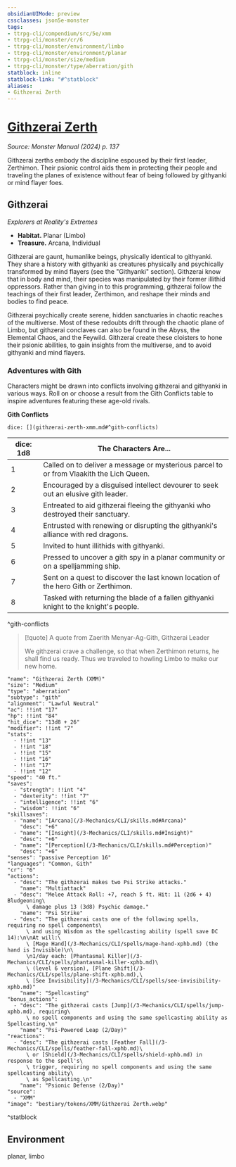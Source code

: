 ```yaml
---
obsidianUIMode: preview
cssclasses: json5e-monster
tags:
- ttrpg-cli/compendium/src/5e/xmm
- ttrpg-cli/monster/cr/6
- ttrpg-cli/monster/environment/limbo
- ttrpg-cli/monster/environment/planar
- ttrpg-cli/monster/size/medium
- ttrpg-cli/monster/type/aberration/gith
statblock: inline
statblock-link: "#^statblock"
aliases:
- Githzerai Zerth
---
```

# [Githzerai Zerth](3-Mechanics\CLI\bestiary\aberration/githzerai-zerth-xmm.md)
*Source: Monster Manual (2024) p. 137*  

Githzerai zerths embody the discipline espoused by their first leader, Zerthimon. Their psionic control aids them in protecting their people and traveling the planes of existence without fear of being followed by githyanki or mind flayer foes.

## Githzerai

*Explorers at Reality's Extremes*

- **Habitat.** Planar (Limbo)  
- **Treasure.** Arcana, Individual  

Githzerai are gaunt, humanlike beings, physically identical to githyanki. They share a history with githyanki as creatures physically and psychically transformed by mind flayers (see the "Githyanki" section). Githzerai know that in body and mind, their species was manipulated by their former illithid oppressors. Rather than giving in to this programming, githzerai follow the teachings of their first leader, Zerthimon, and reshape their minds and bodies to find peace.

Githzerai psychically create serene, hidden sanctuaries in chaotic reaches of the multiverse. Most of these redoubts drift through the chaotic plane of Limbo, but githzerai conclaves can also be found in the Abyss, the Elemental Chaos, and the Feywild. Githzerai create these cloisters to hone their psionic abilities, to gain insights from the multiverse, and to avoid githyanki and mind flayers.

### Adventures with Gith

Characters might be drawn into conflicts involving githzerai and githyanki in various ways. Roll on or choose a result from the Gith Conflicts table to inspire adventures featuring these age-old rivals.

**Gith Conflicts**

`dice: [](githzerai-zerth-xmm.md#^gith-conflicts)`

| dice: 1d8 | The Characters Are... |
|-----------|-----------------------|
| 1 | Called on to deliver a message or mysterious parcel to or from Vlaakith the Lich Queen. |
| 2 | Encouraged by a disguised intellect devourer to seek out an elusive gith leader. |
| 3 | Entreated to aid githzerai fleeing the githyanki who destroyed their sanctuary. |
| 4 | Entrusted with renewing or disrupting the githyanki's alliance with red dragons. |
| 5 | Invited to hunt illithids with githyanki. |
| 6 | Pressed to uncover a gith spy in a planar community or on a spelljamming ship. |
| 7 | Sent on a quest to discover the last known location of the hero Gith or Zerthimon. |
| 8 | Tasked with returning the blade of a fallen githyanki knight to the knight's people. |
^gith-conflicts

> [!quote] A quote from Zaerith Menyar-Ag-Gith, Githzerai Leader  
> 
> We githzerai crave a challenge, so that when Zerthimon returns, he shall find us ready. Thus we traveled to howling Limbo to make our new home.


```statblock
"name": "Githzerai Zerth (XMM)"
"size": "Medium"
"type": "aberration"
"subtype": "gith"
"alignment": "Lawful Neutral"
"ac": !!int "17"
"hp": !!int "84"
"hit_dice": "13d8 + 26"
"modifier": !!int "7"
"stats":
  - !!int "13"
  - !!int "18"
  - !!int "15"
  - !!int "16"
  - !!int "17"
  - !!int "12"
"speed": "40 ft."
"saves":
  - "strength": !!int "4"
  - "dexterity": !!int "7"
  - "intelligence": !!int "6"
  - "wisdom": !!int "6"
"skillsaves":
  - "name": "[Arcana](/3-Mechanics/CLI/skills.md#Arcana)"
    "desc": "+6"
  - "name": "[Insight](/3-Mechanics/CLI/skills.md#Insight)"
    "desc": "+6"
  - "name": "[Perception](/3-Mechanics/CLI/skills.md#Perception)"
    "desc": "+6"
"senses": "passive Perception 16"
"languages": "Common, Gith"
"cr": "6"
"actions":
  - "desc": "The githzerai makes two Psi Strike attacks."
    "name": "Multiattack"
  - "desc": "Melee Attack Roll: +7, reach 5 ft. Hit: 11 (2d6 + 4) Bludgeoning\
      \ damage plus 13 (3d8) Psychic damage."
    "name": "Psi Strike"
  - "desc": "The githzerai casts one of the following spells, requiring no spell components\
      \ and using Wisdom as the spellcasting ability (spell save DC 14):\n\nAt will:\
      \ [Mage Hand](/3-Mechanics/CLI/spells/mage-hand-xphb.md) (the hand is Invisible)\n\
      \n1/day each: [Phantasmal Killer](/3-Mechanics/CLI/spells/phantasmal-killer-xphb.md)\
      \ (level 6 version), [Plane Shift](/3-Mechanics/CLI/spells/plane-shift-xphb.md),\
      \ [See Invisibility](/3-Mechanics/CLI/spells/see-invisibility-xphb.md)"
    "name": "Spellcasting"
"bonus_actions":
  - "desc": "The githzerai casts [Jump](/3-Mechanics/CLI/spells/jump-xphb.md), requiring\
      \ no spell components and using the same spellcasting ability as Spellcasting.\n"
    "name": "Psi-Powered Leap (2/Day)"
"reactions":
  - "desc": "The githzerai casts [Feather Fall](/3-Mechanics/CLI/spells/feather-fall-xphb.md)\
      \ or [Shield](/3-Mechanics/CLI/spells/shield-xphb.md) in response to the spell's\
      \ trigger, requiring no spell components and using the same spellcasting ability\
      \ as Spellcasting.\n"
    "name": "Psionic Defense (2/Day)"
"source":
  - "XMM"
"image": "bestiary/tokens/XMM/Githzerai Zerth.webp"
```
^statblock

## Environment

planar, limbo